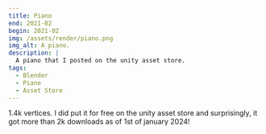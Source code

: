 ```yaml
---
title: Piano
end: 2021-02
begin: 2021-02
img: /assets/render/piano.png
img_alt: A piano.
description: |
  A piano that I posted on the unity asset store.
tags:
  - Blender
  - Piano
  - Asset Store
---
```

1.4k vertices.
I did put it for free on the unity asset store and surprisingly, it got more than 2k downloads as of 1st of january 2024!
